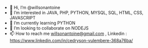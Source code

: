 - 👋 Hi, I’m @willsonantoine
- 👀 I’m interested in JAVA, PHP, PYTHON, MYSQL, SQL, HTML, CSS, JAVASCRIPT
- 🌱 I’m currently learning  PYTHON
- 💞️ I’m looking to collaborate on  NODEJS
- 📫 How to reach me willsonantoine@gmail.com , Linkedin : https://www.linkedin.com/in/cedryson-vulembere-368a76ba/

<!---
willsonantoine/willsonantoine is a ✨ special ✨ repository because its `README.md` (this file) appears on your GitHub profile.
You can click the Preview link to take a look at your changes.
--->
